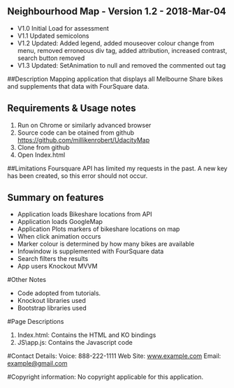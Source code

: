 ## Neighbourhood Map - Version 1.2 - 2018-Mar-04
* V1.0 Initial Load for assessment
* V1.1 Updated semicolons
* V1.2 Updated: Added legend, added mouseover colour change from menu, removed erroneous div tag, added attribution, increased contrast, search button removed
* V1.3 Updated: SetAnimation to null and removed the commented out tag

##Description
Mapping application that displays all Melbourne Share bikes and supplements that data with FourSquare data.

## Requirements & Usage notes
1. Run on Chrome or similarly advanced browser
2. Source code can be otained from github https://github.com/millikenrobert/UdacityMap
3. Clone from github
4. Open Index.html

##Limitations
Foursquare API has limited my requests in the past. A new key has been created, so this error should not occur.

## Summary on features
* Application loads Bikeshare locations from API
* Application loads GoogleMap
* Application Plots markers of bikeshare locations on map
* When click animation occurs
* Marker colour is determined by how many bikes are available
* Infowindow is supplemented with FourSquare data
* Search filters the results
* App users Knockout MVVM

#Other Notes
* Code adopted from tutorials.
* Knockout libraries used
* Bootstrap libraries used


#Page Descriptions
1. Index.html: Contains the HTML and KO bindings
2. JS\app.js: Contains the Javascript code

#Contact Details:
Voice: 888-222-1111
Web Site: www.example.com
Email: example@gmail.com

#Copyright information:
No copyright applicable for this application.
